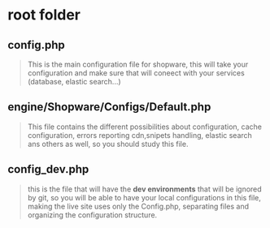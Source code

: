 
# root folder
## config.php
> This is the main configuration file for shopware, this will take your configuration and make sure that will coneect with your services (database, elastic search...)

## engine/Shopware/Configs/Default.php
> This file contains the different possibilities about configuration, cache configuration, errors reporting cdn,snipets handling, elastic search ans others as well, so you should study this file.

## config_dev.php
> this is the file that will have the **dev environments** that will be ignored by git, so you will be able to have your local configurations in this file, making the live site uses only the Config.php, separating files and organizing the configuration structure.
